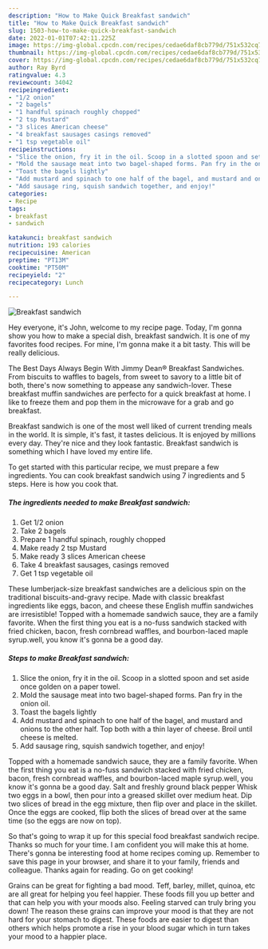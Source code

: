 ```yaml
---
description: "How to Make Quick Breakfast sandwich"
title: "How to Make Quick Breakfast sandwich"
slug: 1503-how-to-make-quick-breakfast-sandwich
date: 2022-01-01T07:42:11.225Z
image: https://img-global.cpcdn.com/recipes/cedae6daf8cb779d/751x532cq70/breakfast-sandwich-recipe-main-photo.jpg
thumbnail: https://img-global.cpcdn.com/recipes/cedae6daf8cb779d/751x532cq70/breakfast-sandwich-recipe-main-photo.jpg
cover: https://img-global.cpcdn.com/recipes/cedae6daf8cb779d/751x532cq70/breakfast-sandwich-recipe-main-photo.jpg
author: Ray Byrd
ratingvalue: 4.3
reviewcount: 34042
recipeingredient:
- "1/2 onion"
- "2 bagels"
- "1 handful spinach roughly chopped"
- "2 tsp Mustard"
- "3 slices American cheese"
- "4 breakfast sausages casings removed"
- "1 tsp vegetable oil"
recipeinstructions:
- "Slice the onion, fry it in the oil. Scoop in a slotted spoon and set aside once golden on a paper towel."
- "Mold the sausage meat into two bagel-shaped forms. Pan fry in the onion oil."
- "Toast the bagels lightly"
- "Add mustard and spinach to one half of the bagel, and mustard and onions to the other half. Top both with a thin layer of cheese. Broil until cheese is melted."
- "Add sausage ring, squish sandwich together, and enjoy!"
categories:
- Recipe
tags:
- breakfast
- sandwich

katakunci: breakfast sandwich 
nutrition: 193 calories
recipecuisine: American
preptime: "PT13M"
cooktime: "PT50M"
recipeyield: "2"
recipecategory: Lunch

---
```



![Breakfast sandwich](https://img-global.cpcdn.com/recipes/cedae6daf8cb779d/751x532cq70/breakfast-sandwich-recipe-main-photo.jpg)

Hey everyone, it's John, welcome to my recipe page. Today, I'm gonna show you how to make a special dish, breakfast sandwich. It is one of my favorites food recipes. For mine, I'm gonna make it a bit tasty. This will be really delicious.

The Best Days Always Begin With Jimmy Dean® Breakfast Sandwiches. From biscuits to waffles to bagels, from sweet to savory to a little bit of both, there&#39;s now something to appease any sandwich-lover. These breakfast muffin sandwiches are perfecto for a quick breakfast at home. I like to freeze them and pop them in the microwave for a grab and go breakfast.

Breakfast sandwich is one of the most well liked of current trending meals in the world. It is simple, it's fast, it tastes delicious. It is enjoyed by millions every day. They're nice and they look fantastic. Breakfast sandwich is something which I have loved my entire life.


To get started with this particular recipe, we must prepare a few ingredients. You can cook breakfast sandwich using 7 ingredients and 5 steps. Here is how you cook that.

<!--inarticleads1-->

##### The ingredients needed to make Breakfast sandwich:

1. Get 1/2 onion
1. Take 2 bagels
1. Prepare 1 handful spinach, roughly chopped
1. Make ready 2 tsp Mustard
1. Make ready 3 slices American cheese
1. Take 4 breakfast sausages, casings removed
1. Get 1 tsp vegetable oil


These lumberjack-size breakfast sandwiches are a delicious spin on the traditional biscuits-and-gravy recipe. Made with classic breakfast ingredients like eggs, bacon, and cheese these English muffin sandwiches are irresistible! Topped with a homemade sandwich sauce, they are a family favorite. When the first thing you eat is a no-fuss sandwich stacked with fried chicken, bacon, fresh cornbread waffles, and bourbon-laced maple syrup.well, you know it&#39;s gonna be a good day. 

<!--inarticleads2-->

##### Steps to make Breakfast sandwich:

1. Slice the onion, fry it in the oil. Scoop in a slotted spoon and set aside once golden on a paper towel.
1. Mold the sausage meat into two bagel-shaped forms. Pan fry in the onion oil.
1. Toast the bagels lightly
1. Add mustard and spinach to one half of the bagel, and mustard and onions to the other half. Top both with a thin layer of cheese. Broil until cheese is melted.
1. Add sausage ring, squish sandwich together, and enjoy!


Topped with a homemade sandwich sauce, they are a family favorite. When the first thing you eat is a no-fuss sandwich stacked with fried chicken, bacon, fresh cornbread waffles, and bourbon-laced maple syrup.well, you know it&#39;s gonna be a good day. Salt and freshly ground black pepper Whisk two eggs in a bowl, then pour into a greased skillet over medium heat. Dip two slices of bread in the egg mixture, then flip over and place in the skillet. Once the eggs are cooked, flip both the slices of bread over at the same time (so the eggs are now on top). 

So that's going to wrap it up for this special food breakfast sandwich recipe. Thanks so much for your time. I am confident you will make this at home. There's gonna be interesting food at home recipes coming up. Remember to save this page in your browser, and share it to your family, friends and colleague. Thanks again for reading. Go on get cooking!

Grains can be great for fighting a bad mood. Teff, barley, millet, quinoa, etc are all great for helping you feel happier. These foods fill you up better and that can help you with your moods also. Feeling starved can truly bring you down! The reason these grains can improve your mood is that they are not hard for your stomach to digest. These foods are easier to digest than others which helps promote a rise in your blood sugar which in turn takes your mood to a happier place.
